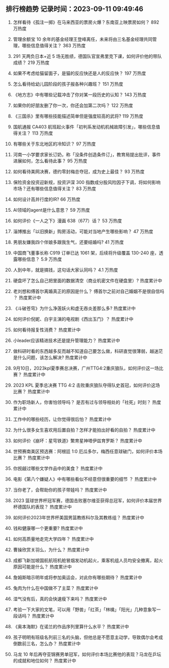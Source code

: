 
## 排行榜趋势 记录时间：2023-09-11 09:49:46
  
  1. 怎样看待《孤注一掷》在马来西亚的票房火爆？东南亚上映票房如何？ 892 万热度
    
  2. 管理余额宝 10 余年的基金经理王登峰离任，未来将由三名基金经理共同管理，哪些信息值得关注？ 363 万热度
    
  3. 291 天两负日本+近 5 场无胜绩，德国队官宣弗里克下课，如何评价他的带队成绩？ 219 万热度
    
  4. 如果不考虑给猫留面子，是猫的反应快还是人的反应快？ 197 万热度
    
  5. 怎么看待给幼儿园阶段的孩子报各种兴趣班？ 151 万热度
    
  6. 《地方志》中有哪些记载冲击了你对某一段历史的认知？ 143 万热度
    
  7. 如果你的好朋友删了你一次，你还会加第二次吗？ 122 万热度
    
  8. 《三国杀》里有哪些技能描述简单但是强度较高的武将? 119 万热度
    
  9. 国航通报 CA403 航班起火事件「初判系发动机机械故障引发」，哪些信息值得关注？ 113 万热度
    
  10. 有哪些关于东北地区的冷知识？ 97 万热度
    
  11. 河南一小学要求家长订奶，称「没条件创造条件订」，教育局提出批评，事件进展如何，怎么看待此事？ 95 万热度
    
  12. 如何看待美网决赛，德约零封梅总夺冠，成为史上最佳？ 93 万热度
    
  13. 保险资金投资迎新规，投资沪深 300 指数成分股风险因子下调，将如何影响市场？还有哪些信息值得关注？ 83 万热度
    
  14. 如何设计高并行度的IR? 66 万热度
    
  15. AI领域的agent是什么意思？ 59 万热度
    
  16. 如何评价《一人之下》漫画 638（677）话？ 53 万热度
    
  17. 淄博推出「以旧换新」购房活动，可能对当地产生哪些影响？ 47 万热度
    
  18. 男朋友嫌我四个伴娘多跟我生气，还要结婚吗? 41 万热度
    
  19. 中国商飞董事长称 C919 订单已达 1061 架，后续将升级覆盖 130-240 座，透露哪些信息？ 5.9 万热度
    
  20. 人到中年，就是搞钱，这句话大家认同吗？ 4.1 万热度
    
  21. 硬盘坏了怎么自己把里面的数据清空（商业机密文件在硬盘里）? 热度累计中
    
  22. 老刘想和傅首尔离婚真正的原因是什么？ 傅首尔之前对自己婚姻不是很自信吗 ？ 热度累计中
    
  23. 《斗破苍穹》为什么净莲妖火和虚无吞炎差那么多? 热度累计中
    
  24. 如何评价倪妮、白宇主演的电视剧《西出玉门》？ 热度累计中
    
  25. 如何看待报复性消费？ 热度累计中
    
  26. 小leader应该精进技术还是提升管理能力？ 热度累计中
    
  27. 做科研时看的东西越多反而越不知道自己要怎么做，科研直觉很薄弱，越迷茫是什么问题，该怎么解决? 热度累计中
    
  28. 9月10日，2023kpl夏季赛总决赛，广州TTG4:2重庆狼队，如何评价这一场比赛？ 热度累计中
    
  29. 2023 KPL 夏季总决赛 TTG 4:2 击败重庆狼队夺得队史首冠，如何评价这场比赛？ 热度累计中
    
  30. 作为职场新人，你害怕领导吗？ 是否有过与领导相处的「社死」时刻？ 热度累计中
    
  31. 工作中的哪些经历，让你觉得很后怕？ 热度累计中
    
  32. 为什么很多女生喜欢用后置自拍？怎样才能拍出好看的自拍？ 热度累计中
    
  33. 如何评价《崩坏：星穹铁道》繁育星神塔伊兹育罗斯？ 热度累计中
    
  34. 世预赛南美区预选赛：阿根廷 1:0 厄瓜多尔，梅西任意球破门，如何评价本场比赛？ 热度累计中
    
  35. 你觊觎过哪些文学作品中的美食？ 热度累计中
    
  36. 电影《第八个嫌疑人》中有哪些看似不经意但很重要的细节 ？ 热度累计中
    
  37. 当你老了，会帮助你的孩子带娃吗？ 热度累计中
    
  38. 2023 篮球世界杯冠军赛，德国击败塞尔维亚获得总冠军，如何评价本届世界杯德国队的表现？ 热度累计中
    
  39. 如何评价2023年世界杯美国男篮教练科尔及其教练组？ 热度累计中
    
  40. 钱和健康哪一个更重要? 热度累计中
    
  41. 如何高质量地走完大学四年？ 热度累计中
    
  42. 曹操欣赏关羽么，为什么？ 热度累计中
    
  43. 成都飞新加坡国航航班机舱冒烟发动机起火，乘客机组人员均安全撤离，起火原因可能是什么？ 热度累计中
    
  44. 詹姆斯暗示明年或将参加奥运会，对此你有哪些期待？ 热度累计中
    
  45. 兔肉为什么在中国做不了主菜？ 热度累计中
    
  46. 湿气没有后，真的会快速瘦下来吗？ 热度累计中
    
  47. 考验一下大家的文笔，可以用「野兽」「红茶」「林檎」「阳光」几种意象写一段话吗？ 热度累计中
    
  48. 《奥本海默》在诺兰的作品序列里算什么水平？ 热度累计中
    
  49. 孩子明明有班级名列前三名的头脑，但他总是不愿意主动学，导致偶尔会考成倒数前三名，怎么办？ 热度累计中
    
  50. 马龙 10 年后再夺亚锦赛男单冠军，如何评价本场比赛他的表现？马龙在乒坛的成就和地位如何？ 热度累计中
    